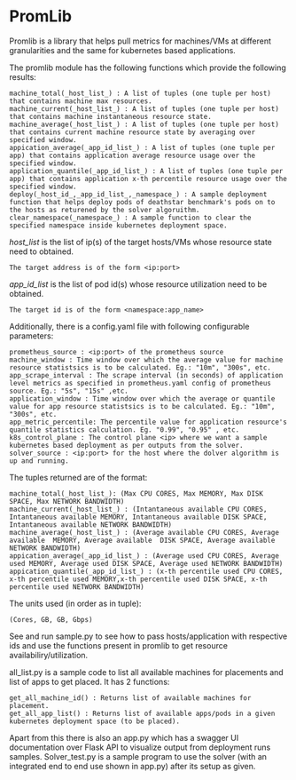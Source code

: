 # PromLib

Promlib is a library that helps pull metrics for machines/VMs at different granularities and the same for kubernetes based applications.

The promlib module has the following functions which provide the following results:

    machine_total(_host_list_) : A list of tuples (one tuple per host) that contains machine max resources.
    machine_current(_host_list_) : A list of tuples (one tuple per host) that contains machine instantaneous resource state.
    machine_average(_host_list_) : A list of tuples (one tuple per host) that contains current machine resource state by averaging over specified window.
    appication_average(_app_id_list_) : A list of tuples (one tuple per app) that contains application average resource usage over the specified window.
    application_quantile(_app_id_list_) : A list of tuples (one tuple per app) that contains application x-th percentile resource usage over the specified window.
    deploy(_host_id_,_app_id_list_,_namespace_) : A sample deployment function that helps deploy pods of deathstar benchmark's pods on to the hosts as returened by the solver algoruithm.
    clear_namespace(_namespace_) : A sample function to clear the specified namespace inside kubernetes deployment space.

_host_list_ is the list of ip(s) of the target hosts/VMs whose resource state need to obtained. 
    
    The target address is of the form <ip:port>

_app_id_list_ is the list of pod id(s) whose resource utilization need to be obtained.

    The target id is of the form <namespace:app_name>

Additionally, there is a config.yaml file with following configurable parameters:

    prometheus_source : <ip:port> of the prometheus source
    machine_window : Time window over which the average value for machine resource statistsics is to be calculated. Eg.: "10m", "300s", etc.
    app_scrape_interval : The scrape interval (in seconds) of application level metrics as specified in prometheus.yaml config of prometheus source. Eg.: "5s", "15s" ,etc.
    application_window : Time window over which the average or quantile value for app resource statistsics is to be calculated. Eg.: "10m", "300s", etc.
    app_metric_percentile: The percentile value for application resource's quantile statistics calculation. Eg. "0.99", "0.95" , etc.
    k8s_control_plane : The control plane <ip> where we want a sample kubernetes based deployment as per outputs from the solver.
    solver_source : <ip:port> for the host where the dolver algorithm is up and running.



The tuples returned are of the format:

    machine_total(_host_list_): (Max CPU CORES, Max MEMORY, Max DISK SPACE, Max NETWORK BANDWIDTH)
    machine_current(_host_list_) : (Intantaneous available CPU CORES, Intantaneous available MEMORY, Intantaneous available DISK SPACE, Intantaneous available NETWORK BANDWIDTH)
    machine_average(_host_list_) : (Average available CPU CORES, Average available  MEMORY, Average available  DISK SPACE, Average available NETWORK BANDWIDTH)
    appication_average(_app_id_list_) : (Average used CPU CORES, Average used MEMORY, Average used DISK SPACE, Average used NETWORK BANDWIDTH)
    appication_quantile(_app_id_list_) : (x-th percentile used CPU CORES, x-th percentile used MEMORY,x-th percentile used DISK SPACE, x-th percentile used NETWORK BANDWIDTH)

The units used (in order as in tuple):

    (Cores, GB, GB, Gbps)
    
See and run sample.py to see how to pass hosts/application with respective ids and use the functions present in promlib to get resource availabiliry/utilization. 

all_list.py is a sample code to list all available machines for placements and list of apps to get placed. It has 2 functions:

    get_all_machine_id() : Returns list of available machines for placement.
    get_all_app_list() : Returns list of available apps/pods in a given kubernetes deployment space (to be placed).

Apart from this there is also an app.py which has a swagger UI documentation over Flask API to visualize output from deployment runs samples. Solver_test.py is a sample program to use the solver (with an integrated end to end use shown in app.py) after its setup as given.

